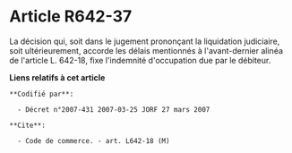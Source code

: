# Article R642-37

La décision qui, soit dans le jugement prononçant la liquidation judiciaire, soit ultérieurement, accorde les délais
mentionnés à l'avant-dernier alinéa de l'article L. 642-18, fixe l'indemnité d'occupation due par le débiteur.

**Liens relatifs à cet article**

	**Codifié par**:

	  - Décret n°2007-431 2007-03-25 JORF 27 mars 2007

	**Cite**:

	  - Code de commerce. - art. L642-18 (M)
